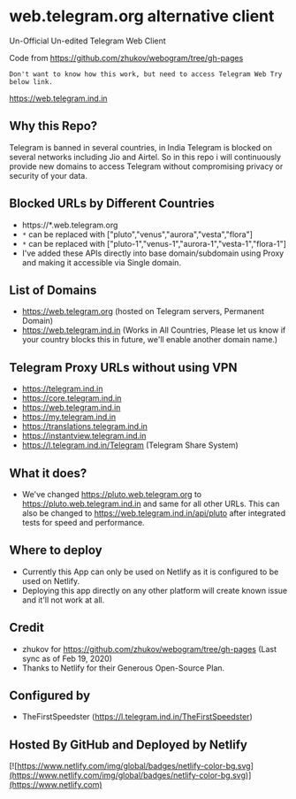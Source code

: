 # web.telegram.org alternative client

Un-Official Un-edited Telegram Web Client

Code from https://github.com/zhukov/webogram/tree/gh-pages

    Don't want to know how this work, but need to access Telegram Web Try below link.
https://web.telegram.ind.in

## Why this Repo?

Telegram is banned in several countries, in India Telegram is blocked on several networks including Jio and Airtel. So in this repo i will continuously provide new domains to access Telegram without compromising privacy or security of your data.

## Blocked URLs by Different Countries

* https://*.web.telegram.org
* `*` can be replaced with ["pluto","venus","aurora","vesta","flora"]
* `*` can be replaced with ["pluto-1","venus-1","aurora-1","vesta-1","flora-1"]
* I've added these APIs directly into base domain/subdomain using Proxy and making it accessible via Single domain.

## List of Domains

* https://web.telegram.org (hosted on Telegram servers, Permanent Domain)
* https://web.telegram.ind.in (Works in All Countries, Please let us know if your country blocks this in future, we'll enable another domain name.)

## Telegram Proxy URLs without using VPN

* https://telegram.ind.in
* https://core.telegram.ind.in
* https://web.telegram.ind.in
* https://my.telegram.ind.in
* https://translations.telegram.ind.in
* https://instantview.telegram.ind.in
* https://l.telegram.ind.in/Telegram (Telegram Share System)

## What it does?

* We've changed https://pluto.web.telegram.org to https://pluto.web.telegram.ind.in and same for all other URLs. This can also be changed to https://web.telegram.ind.in/api/pluto after integrated tests for speed and performance.

## Where to deploy

* Currently this App can only be used on Netlify as it is configured to be used on Netlify.
* Deploying this app directly on any other platform will create known issue and it'll not work at all.

## Credit

* zhukov for https://github.com/zhukov/webogram/tree/gh-pages (Last sync as of Feb 19, 2020)
* Thanks to Netlify for their Generous Open-Source Plan.

## Configured by

* TheFirstSpeedster (https://l.telegram.ind.in/TheFirstSpeedster)

## Hosted By GitHub and Deployed by Netlify

[![https://www.netlify.com/img/global/badges/netlify-color-bg.svg](https://www.netlify.com/img/global/badges/netlify-color-bg.svg)](https://www.netlify.com)
